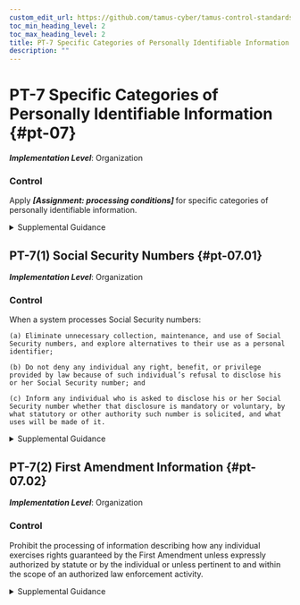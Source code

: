 ```yaml
---
custom_edit_url: https://github.com/tamus-cyber/tamus-control-standards/tree/main/content/tamus.edu/TAMUS_profile.xml
toc_min_heading_level: 2
toc_max_heading_level: 2
title: PT-7 Specific Categories of Personally Identifiable Information
description: ""
---
```


# PT-7 Specific Categories of Personally Identifiable Information {#pt-07}

_**Implementation Level**_: Organization

### Control

Apply <strong title="pt-07_odp"> <em>[Assignment: processing conditions]</em> </strong> for specific categories of personally identifiable information.


<details><summary>Supplemental Guidance</summary>Organizations apply any conditions or protections that may be necessary for specific categories of personally identifiable information. These conditions may be required by laws, executive orders, directives, regulations, policies, standards, or guidelines. The requirements may also come from the results of privacy risk assessments that factor in contextual changes that may result in an organizational determination that a particular category of personally identifiable information is particularly sensitive or raises particular privacy risks. Organizations consult with the senior agency official for privacy and legal counsel regarding any protections that may be necessary.</details>


## PT-7(1) Social Security Numbers {#pt-07.01}

_**Implementation Level**_: Organization

### Control

When a system processes Social Security numbers:

    (a) Eliminate unnecessary collection, maintenance, and use of Social Security numbers, and explore alternatives to their use as a personal identifier;

    (b) Do not deny any individual any right, benefit, or privilege provided by law because of such individual’s refusal to disclose his or her Social Security number; and

    (c) Inform any individual who is asked to disclose his or her Social Security number whether that disclosure is mandatory or voluntary, by what statutory or other authority such number is solicited, and what uses will be made of it.


<details><summary>Supplemental Guidance</summary>Federal law and policy establish specific requirements for organizations’ processing of Social Security numbers. Organizations take steps to eliminate unnecessary uses of Social Security numbers and other sensitive information and observe any particular requirements that apply.</details>


## PT-7(2) First Amendment Information {#pt-07.02}

_**Implementation Level**_: Organization

### Control

Prohibit the processing of information describing how any individual exercises rights guaranteed by the First Amendment unless expressly authorized by statute or by the individual or unless pertinent to and within the scope of an authorized law enforcement activity.


<details><summary>Supplemental Guidance</summary>The [PRIVACT](#18e71fec-c6fd-475a-925a-5d8495cf8455) limits agencies’ ability to process information that describes how individuals exercise rights guaranteed by the First Amendment. Organizations consult with the senior agency official for privacy and legal counsel regarding these requirements.</details>
